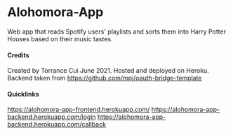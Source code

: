 # Alohomora-App
Web app that reads Spotify users' playlists and sorts them into Harry Potter Houses based on their music tastes.

#### Credits

Created by Torrance Cui June 2021. Hosted and deployed on Heroku.
Backend taken from https://github.com/mpj/oauth-bridge-template

#### Quicklinks

https://alohomora-app-frontend.herokuapp.com/
https://alohomora-app-backend.herokuapp.com/login
https://alohomora-app-backend.herokuapp.com/callback
